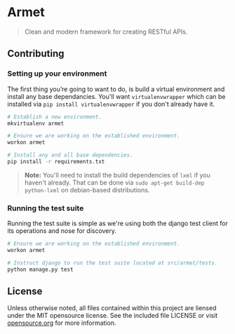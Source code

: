 # Armet #
> Clean and modern framework for creating RESTful APIs.

## Contributing ##

### Setting up your environment ###
The first thing you’re going to want to do, is build a virtual environment and install any base dependancies.
You'll want `virtualenvwrapper` which can be installed via `pip install virtualenvwrapper` if you don't
already have it.

```sh
# Establish a new environment.
mkvirtualenv armet

# Ensure we are working on the established environment.
workon armet

# Install any and all base dependencies.
pip install -r requirements.txt
```

> **Note:**
> You'll need to install the build dependencies of `lxml` if you haven't already.
> That can be done via `sudo apt-get build-dep python-lxml` on debian-based distributions.

### Running the test suite ###
Running the test suite is simple as we're using both the django test client for its
operations and nose for discovery.

```sh
# Ensure we are working on the established environment.
workon armet

# Instruct django to run the test suite located at src/armet/tests.
python manage.py test
```

## License ##
Unless otherwise noted, all files contained within this project are liensed
under the MIT opensource license. See the included file LICENSE or visit
[opensource.org][] for more information.

[opensource.org]: http://opensource.org/licenses/MIT
